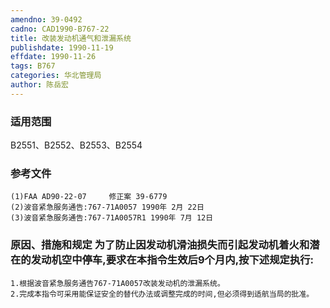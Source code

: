```yaml
---
amendno: 39-0492  
cadno: CAD1990-B767-22  
title: 改装发动机通气和泄漏系统  
publishdate: 1990-11-19  
effdate: 1990-11-26  
tags: B767  
categories: 华北管理局  
author: 陈岳宏  
---
```

  
### 适用范围  
B2551、B2552、B2553、B2554  
  
<!--more-->  
### 参考文件  
    (1)FAA AD90-22-07     修正案 39-6779  
    (2)波音紧急服务通告:767-71A0057 1990年 2月 22日  
    (3)波音紧急服务通告:767-71A0057R1 1990年 7月 12日  
  
### 原因、措施和规定     为了防止因发动机滑油损失而引起发动机着火和潜在的发动机空中停车,要求在本指令生效后9个月内,按下述规定执行:  
    1.根据波音紧急服务通告767-71A0057改装发动机的泄漏系统。  
    2.完成本指令可采用能保证安全的替代办法或调整完成的时间,但必须得到适航当局的批准。  
